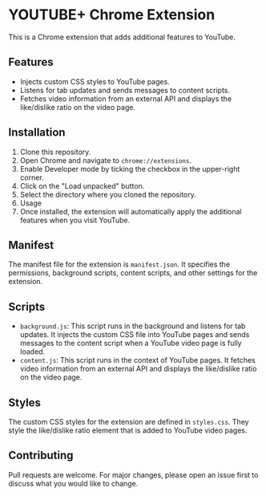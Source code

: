 # YOUTUBE+ Chrome Extension
This is a Chrome extension that adds additional features to YouTube.

## Features
- Injects custom CSS styles to YouTube pages.
- Listens for tab updates and sends messages to content scripts.
- Fetches video information from an external API and displays the like/dislike ratio on the video page.

## Installation
1. Clone this repository.
2. Open Chrome and navigate to `chrome://extensions`.
3. Enable Developer mode by ticking the checkbox in the upper-right corner.
4. Click on the "Load unpacked" button.
5. Select the directory where you cloned the repository.
6. Usage
7. Once installed, the extension will automatically apply the additional features when you visit YouTube.

## Manifest
The manifest file for the extension is `manifest.json`. It specifies the permissions, background scripts, content scripts, and other settings for the extension.

## Scripts
- `background.js`: This script runs in the background and listens for tab updates. It injects the custom CSS file into YouTube pages and sends messages to the content script when a YouTube video page is fully loaded.
- `content.js`: This script runs in the context of YouTube pages. It fetches video information from an external API and displays the like/dislike ratio on the video page.

## Styles
The custom CSS styles for the extension are defined in `styles.css`. They style the like/dislike ratio element that is added to YouTube video pages.

## Contributing
Pull requests are welcome. For major changes, please open an issue first to discuss what you would like to change.
